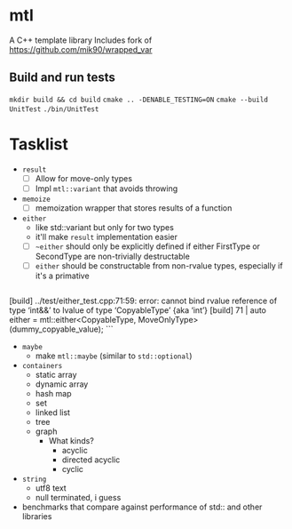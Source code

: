 # mtl
A C++ template library
Includes fork of https://github.com/mik90/wrapped_var

## Build and run tests
`mkdir build && cd build`
`cmake .. -DENABLE_TESTING=ON`
`cmake --build UnitTest`
`./bin/UnitTest`

# Tasklist
* `result`
    - [ ] Allow for move-only types
    - [ ] Impl `mtl::variant` that avoids throwing
* `memoize`
    - [ ] memoization wrapper that stores results of a function
* `either`
    - like std::variant but only for two types
    - it'll make `result` implementation easier
    - [ ] `~either` should only be explicitly defined if either FirstType or SecondType are non-trivially destructable
    - [ ] `either` should be constructable from non-rvalue types, especially if it's a primative
    ```
[build] ../test/either_test.cpp:71:59: error: cannot bind rvalue reference of type ‘int&&’ to lvalue of type ‘CopyableType’ {aka ‘int’}
[build]    71 |     auto either = mtl::either<CopyableType, MoveOnlyType>(dummy_copyable_value);
    ```
* `maybe`
    - make `mtl::maybe` (similar to `std::optional`) 
* `containers`
    - static array
    - dynamic array
    - hash map
    - set
    - linked list
    - tree
    - graph
        - What kinds?
            - acyclic
            - directed acyclic
            - cyclic
* `string`
    - utf8 text
    - null terminated, i guess
* benchmarks that compare against performance of std:: and other libraries
